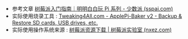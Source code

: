 - 参考文章 [树莓派入门指南｜明明白白玩 Pi 系列 - 少数派 (sspai.com)](https://sspai.com/post/38542#!)
- 实际使用烧录工具 : [Tweaking4All.com - ApplePi-Baker v2 - Backup & Restore SD cards, USB drives, etc.](https://www.tweaking4all.com/hardware/raspberry-pi/applepi-baker-v2/)
- 实际使用操作系统来源 : [树莓派资源下载 | 树莓派实验室 (nxez.com)](https://shumeipai.nxez.com/download#os)
